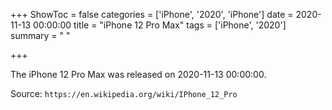 +++
ShowToc = false
categories = ['iPhone', '2020', 'iPhone']
date = 2020-11-13 00:00:00
title = "iPhone 12 Pro Max"
tags = ['iPhone', '2020']
summary = " "

+++

The iPhone 12 Pro Max was released on 2020-11-13 00:00:00.

Source: `https://en.wikipedia.org/wiki/IPhone_12_Pro`
